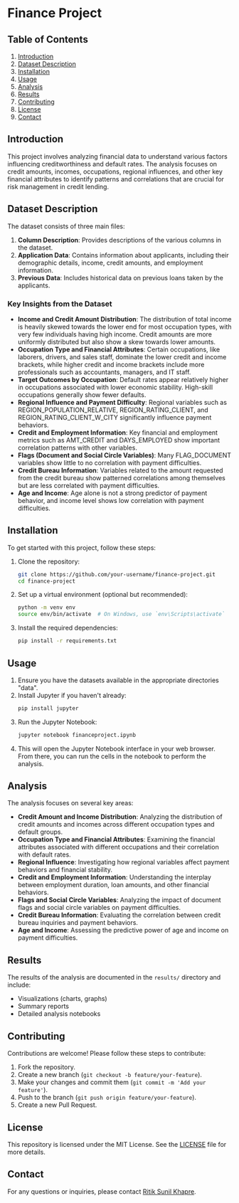 # Finance Project

## Table of Contents
1. [Introduction](#introduction)
2. [Dataset Description](#dataset-description)
3. [Installation](#installation)
4. [Usage](#usage)
5. [Analysis](#analysis)
6. [Results](#results)
7. [Contributing](#contributing)
8. [License](#License)
9. [Contact](#contact)

## Introduction
This project involves analyzing financial data to understand various factors influencing creditworthiness and default rates. The analysis focuses on credit amounts, incomes, occupations, regional influences, and other key financial attributes to identify patterns and correlations that are crucial for risk management in credit lending.

## Dataset Description
The dataset consists of three main files:

1. **Column Description**: Provides descriptions of the various columns in the dataset.
2. **Application Data**: Contains information about applicants, including their demographic details, income, credit amounts, and employment information.
3. **Previous Data**: Includes historical data on previous loans taken by the applicants.

### Key Insights from the Dataset

- **Income and Credit Amount Distribution**: The distribution of total income is heavily skewed towards the lower end for most occupation types, with very few individuals having high income. Credit amounts are more uniformly distributed but also show a skew towards lower amounts.
- **Occupation Type and Financial Attributes**: Certain occupations, like laborers, drivers, and sales staff, dominate the lower credit and income brackets, while higher credit and income brackets include more professionals such as accountants, managers, and IT staff.
- **Target Outcomes by Occupation**: Default rates appear relatively higher in occupations associated with lower economic stability. High-skill occupations generally show fewer defaults.
- **Regional Influence and Payment Difficulty**: Regional variables such as REGION_POPULATION_RELATIVE, REGION_RATING_CLIENT, and REGION_RATING_CLIENT_W_CITY significantly influence payment behaviors.
- **Credit and Employment Information**: Key financial and employment metrics such as AMT_CREDIT and DAYS_EMPLOYED show important correlation patterns with other variables.
- **Flags (Document and Social Circle Variables)**: Many FLAG_DOCUMENT variables show little to no correlation with payment difficulties.
- **Credit Bureau Information**: Variables related to the amount requested from the credit bureau show patterned correlations among themselves but are less correlated with payment difficulties.
- **Age and Income**: Age alone is not a strong predictor of payment behavior, and income level shows low correlation with payment difficulties.

## Installation
To get started with this project, follow these steps:

1. Clone the repository:
    ```sh
    git clone https://github.com/your-username/finance-project.git
    cd finance-project
    ```

2. Set up a virtual environment (optional but recommended):
    ```sh
    python -m venv env
    source env/bin/activate  # On Windows, use `env\Scripts\activate`
    ```

3. Install the required dependencies:
    ```sh
    pip install -r requirements.txt
    ```

## Usage
1. Ensure you have the datasets available in the appropriate directories "data\".
2. Install Jupyter if you haven't already:
    ```sh
    pip install jupyter
    ```
3. Run the Jupyter Notebook:
    ```sh
    jupyter notebook financeproject.ipynb
    ```
4. This will open the Jupyter Notebook interface in your web browser. From there, you can run the cells in the notebook to perform the analysis.

## Analysis
The analysis focuses on several key areas:

- **Credit Amount and Income Distribution**: Analyzing the distribution of credit amounts and incomes across different occupation types and default groups.
- **Occupation Type and Financial Attributes**: Examining the financial attributes associated with different occupations and their correlation with default rates.
- **Regional Influence**: Investigating how regional variables affect payment behaviors and financial stability.
- **Credit and Employment Information**: Understanding the interplay between employment duration, loan amounts, and other financial behaviors.
- **Flags and Social Circle Variables**: Analyzing the impact of document flags and social circle variables on payment difficulties.
- **Credit Bureau Information**: Evaluating the correlation between credit bureau inquiries and payment behaviors.
- **Age and Income**: Assessing the predictive power of age and income on payment difficulties.

## Results
The results of the analysis are documented in the `results/` directory and include:

- Visualizations (charts, graphs)
- Summary reports
- Detailed analysis notebooks

## Contributing
Contributions are welcome! Please follow these steps to contribute:

1. Fork the repository.
2. Create a new branch (`git checkout -b feature/your-feature`).
3. Make your changes and commit them (`git commit -m 'Add your feature'`).
4. Push to the branch (`git push origin feature/your-feature`).
5. Create a new Pull Request.

## License

This repository is licensed under the MIT License. See the [LICENSE](LICENSE) file for more details.

## Contact
For any questions or inquiries, please contact [Ritik Sunil Khapre](mailto:ritik.khapre5202.com).
